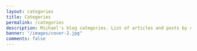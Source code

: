 ```yaml
---
layout: categories
title: Categories
permalink: /categories
description: Michael's blog categories. List of articles and posts by categories.
banner: "/images/cover-2.jpg"
comments: false
---
```

